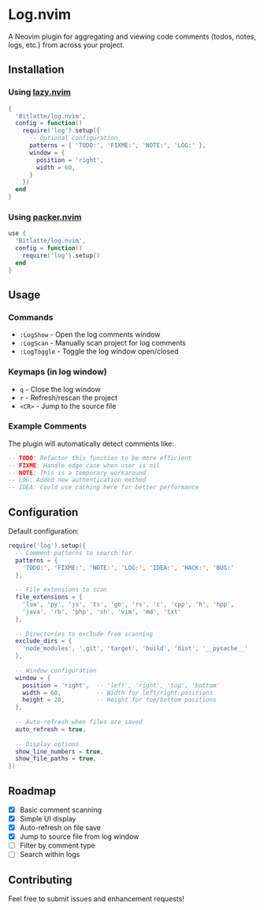 # Log.nvim

A Neovim plugin for aggregating and viewing code comments (todos, notes, logs, etc.) from across your project.

## Installation

### Using [lazy.nvim](https://github.com/folke/lazy.nvim)

```lua
{
  'Bitlatte/log.nvim',
  config = function()
    require('log').setup({
      -- Optional configuration
      patterns = { 'TODO:', 'FIXME:', 'NOTE:', 'LOG:' },
      window = {
        position = 'right',
        width = 60,
      }
    })
  end
}
```

### Using [packer.nvim](https://github.com/wbthomason/packer.nvim)

```lua
use {
  'Bitlatte/log.nvim',
  config = function()
    require('log').setup()
  end
}
```

## Usage

### Commands

- `:LogShow` - Open the log comments window
- `:LogScan` - Manually scan project for log comments
- `:LogToggle` - Toggle the log window open/closed

### Keymaps (in log window)

- `q` - Close the log window
- `r` - Refresh/rescan the project
- `<CR>` - Jump to the source file 

### Example Comments

The plugin will automatically detect comments like:

```lua
-- TODO: Refactor this function to be more efficient
-- FIXME: Handle edge case when user is nil
-- NOTE: This is a temporary workaround
-- LOG: Added new authentication method
-- IDEA: Could use caching here for better performance
```

## Configuration

Default configuration:

```lua
require('log').setup({
  -- Comment patterns to search for
  patterns = {
    'TODO:', 'FIXME:', 'NOTE:', 'LOG:', 'IDEA:', 'HACK:', 'BUG:'
  },
  
  -- File extensions to scan
  file_extensions = {
    'lua', 'py', 'js', 'ts', 'go', 'rs', 'c', 'cpp', 'h', 'hpp',
    'java', 'rb', 'php', 'sh', 'vim', 'md', 'txt'
  },
  
  -- Directories to exclude from scanning
  exclude_dirs = {
    'node_modules', '.git', 'target', 'build', 'dist', '__pycache__'
  },
  
  -- Window configuration
  window = {
    position = 'right',  -- 'left', 'right', 'top', 'bottom'
    width = 60,          -- Width for left/right positions
    height = 20,         -- Height for top/bottom positions
  },
  
  -- Auto-refresh when files are saved
  auto_refresh = true,
  
  -- Display options
  show_line_numbers = true,
  show_file_paths = true,
})
```

## Roadmap

- [x] Basic comment scanning
- [x] Simple UI display
- [x] Auto-refresh on file save
- [x] Jump to source file from log window
- [ ] Filter by comment type
- [ ] Search within logs

## Contributing

Feel free to submit issues and enhancement requests!


